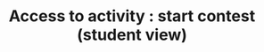 ---
layout: design
title: "Access to activity : start contest (student view)"
ref: 03.Activities_00.Header_b.Access to activity_b.Start contest (student view)
image: 03.Activities_00.Header_b.Access to activity_b.Start contest (student view).png
---